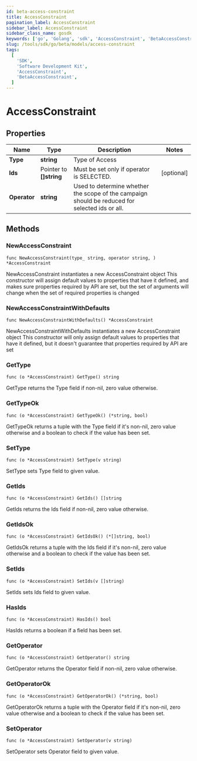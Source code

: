 ```yaml
---
id: beta-access-constraint
title: AccessConstraint
pagination_label: AccessConstraint
sidebar_label: AccessConstraint
sidebar_class_name: gosdk
keywords: ['go', 'Golang', 'sdk', 'AccessConstraint', 'BetaAccessConstraint']
slug: /tools/sdk/go/beta/models/access-constraint
tags:
  [
    'SDK',
    'Software Development Kit',
    'AccessConstraint',
    'BetaAccessConstraint',
  ]
---
```


# AccessConstraint

## Properties

| Name | Type | Description | Notes |
| --- | --- | --- | --- |
| **Type** | **string** | Type of Access |
| **Ids** | Pointer to **[]string** | Must be set only if operator is SELECTED. | [optional] |
| **Operator** | **string** | Used to determine whether the scope of the campaign should be reduced for selected ids or all. |

## Methods

### NewAccessConstraint

`func NewAccessConstraint(type_ string, operator string, ) *AccessConstraint`

NewAccessConstraint instantiates a new AccessConstraint object This constructor will assign default values to properties that have it defined, and makes sure properties required by API are set, but the set of arguments will change when the set of required properties is changed

### NewAccessConstraintWithDefaults

`func NewAccessConstraintWithDefaults() *AccessConstraint`

NewAccessConstraintWithDefaults instantiates a new AccessConstraint object This constructor will only assign default values to properties that have it defined, but it doesn't guarantee that properties required by API are set

### GetType

`func (o *AccessConstraint) GetType() string`

GetType returns the Type field if non-nil, zero value otherwise.

### GetTypeOk

`func (o *AccessConstraint) GetTypeOk() (*string, bool)`

GetTypeOk returns a tuple with the Type field if it's non-nil, zero value otherwise and a boolean to check if the value has been set.

### SetType

`func (o *AccessConstraint) SetType(v string)`

SetType sets Type field to given value.

### GetIds

`func (o *AccessConstraint) GetIds() []string`

GetIds returns the Ids field if non-nil, zero value otherwise.

### GetIdsOk

`func (o *AccessConstraint) GetIdsOk() (*[]string, bool)`

GetIdsOk returns a tuple with the Ids field if it's non-nil, zero value otherwise and a boolean to check if the value has been set.

### SetIds

`func (o *AccessConstraint) SetIds(v []string)`

SetIds sets Ids field to given value.

### HasIds

`func (o *AccessConstraint) HasIds() bool`

HasIds returns a boolean if a field has been set.

### GetOperator

`func (o *AccessConstraint) GetOperator() string`

GetOperator returns the Operator field if non-nil, zero value otherwise.

### GetOperatorOk

`func (o *AccessConstraint) GetOperatorOk() (*string, bool)`

GetOperatorOk returns a tuple with the Operator field if it's non-nil, zero value otherwise and a boolean to check if the value has been set.

### SetOperator

`func (o *AccessConstraint) SetOperator(v string)`

SetOperator sets Operator field to given value.

